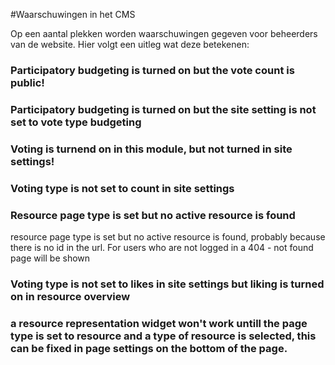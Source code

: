 #Waarschuwingen in het CMS

Op een aantal plekken worden waarschuwingen gegeven voor beheerders van de website.
Hier volgt een uitleg wat deze betekenen:

### Participatory budgeting is turned on but the vote count is public!

### Participatory budgeting is turned on but the site setting is not set to vote type budgeting

### Voting is turnend on in this module, but not turned in site settings!

### Voting type is not set to count in site settings

### Resource page type is set but no active resource is found
resource page type is set but no active resource is found, probably because there is no id in the url. For users who are not logged in a 404 - not found page will be shown


### Voting type is not set to likes in  site settings but liking is turned on in resource overview

### a resource representation widget won't work untill the page type is set to resource and a type of resource is selected, this can be fixed in page settings on the bottom of the page.

